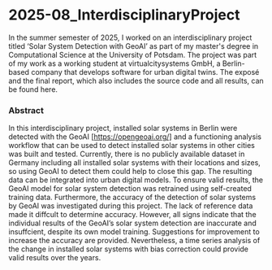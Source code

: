 # 2025-08_InterdisciplinaryProject

In the summer semester of 2025, I worked on an interdisciplinary project titled ‘Solar System Detection with GeoAI’ as part of my master's degree in Computational Science at the University of Potsdam. The project was part of my work as a working student at virtualcitysystems GmbH, a Berlin-based company that develops software for urban digital twins. The exposé and the final report, which also includes the source code and all results, can be found here.

### Abstract
In this interdisciplinary project, installed solar systems in Berlin were detected with the GeoAI [https://opengeoai.org/] and a functioning analysis workflow that can be used to detect installed solar systems in other cities was built and tested. Currently, there is no publicly available dataset in Germany including all installed solar systems with their locations and sizes, so using GeoAI to detect them could help to close this gap. The resulting data can be integrated into urban digital models. To ensure valid results, the GeoAI model for solar system detection was retrained using self-created training data. Furthermore, the accuracy of the detection of solar systems by GeoAI was investigated during this project. The lack of reference data made it diffcult to determine accuracy. However, all signs indicate that the individual results of the GeoAI’s solar system detection are inaccurate and insuffcient, despite its own model training. Suggestions for improvement to increase the accuracy are provided. Nevertheless, a time series analysis of the change in installed solar systems with bias correction could provide valid results over the years.
